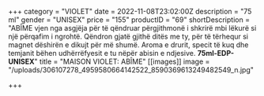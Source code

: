 +++
category = "VIOLET"
date = 2022-11-08T23:02:00Z
description = "75 ml"
gender = "UNISEX"
price = "155"
productID = "69"
shortDescription = "ABÎME vjen nga asgjëja për të qëndruar përgjithmonë i shkrirë mbi lëkurë si një përqafim i ngrohtë. Qëndron gjatë gjithë ditës me ty, për të tërhequr si magnet dëshirën e dikujt për më shumë. Aroma e drurit, specit të kuq dhe temjanit bëhen udhërrëfyesit e tu nëpër abisin e ndjesive. **75ml-EDP-UNISEX**"
title = "MAISON VIOLET: ABÎME"
[[images]]
image = "/uploads/306107278_4959580664142522_8590369613249482549_n.jpg"

+++
